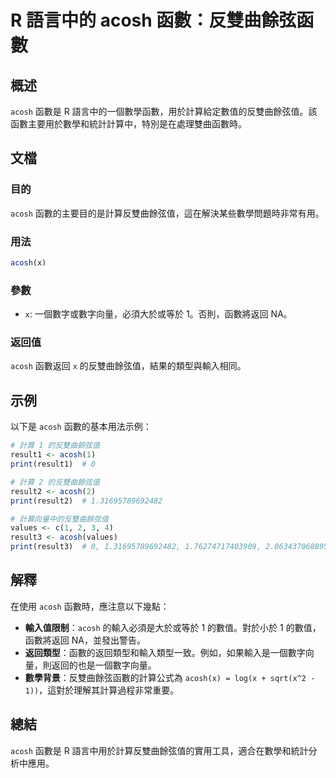 <!--
Meta Description: # R 語言中的 acosh 函數：反雙曲餘弦函數 ## 概述 `acosh` 函數是 R 語言中的一個數學函數，用於計算給定數值的反雙曲餘弦值。該函數主要用於數學和統計計算中，特別是在處理雙曲函數時。 ## 文檔 ### 目的 `acosh` 函數的主要目的是計算反雙曲餘弦值，這在解決某些數學問題...
Meta Keywords: acosh, 的反雙曲餘弦值, print, 函數是, 函數將返回
-->

# R 語言中的 acosh 函數：反雙曲餘弦函數

## 概述
`acosh` 函數是 R 語言中的一個數學函數，用於計算給定數值的反雙曲餘弦值。該函數主要用於數學和統計計算中，特別是在處理雙曲函數時。

## 文檔
### 目的
`acosh` 函數的主要目的是計算反雙曲餘弦值，這在解決某些數學問題時非常有用。

### 用法
```R
acosh(x)
```

### 參數
- `x`: 一個數字或數字向量，必須大於或等於 1。否則，函數將返回 NA。

### 返回值
`acosh` 函數返回 `x` 的反雙曲餘弦值，結果的類型與輸入相同。

## 示例
以下是 `acosh` 函數的基本用法示例：

```R
# 計算 1 的反雙曲餘弦值
result1 <- acosh(1)
print(result1)  # 0

# 計算 2 的反雙曲餘弦值
result2 <- acosh(2)
print(result2)  # 1.31695789692482

# 計算向量中的反雙曲餘弦值
values <- c(1, 2, 3, 4)
result3 <- acosh(values)
print(result3)  # 0, 1.31695789692482, 1.76274717403909, 2.06343706889564
```

## 解釋
在使用 `acosh` 函數時，應注意以下幾點：

- **輸入值限制**：`acosh` 的輸入必須是大於或等於 1 的數值。對於小於 1 的數值，函數將返回 NA，並發出警告。
- **返回類型**：函數的返回類型和輸入類型一致。例如，如果輸入是一個數字向量，則返回的也是一個數字向量。
- **數學背景**：反雙曲餘弦函數的計算公式為 `acosh(x) = log(x + sqrt(x^2 - 1))`，這對於理解其計算過程非常重要。

## 總結
`acosh` 函數是 R 語言中用於計算反雙曲餘弦值的實用工具，適合在數學和統計分析中應用。
